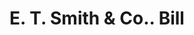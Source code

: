 ---
doi: 10.7916/D8TQ7CM0
date_other: '1880'
date_other_textual: 1880-1889
form: printed ephemera
genre:
- Invoices
name:
- E. T. Smith & Co.
object_in_context_url: https://biggert.cul.columbia.edu/items/view/ave_biggert_00526
subject_hierarchical_geographic:
- Worcester, Massachusetts, United States
subject_name:
- E. T. Smith & Co.
title: E. T. Smith & Co.. Bill
sort_title: E. T. Smith & Co.. Bill
call_number: ave_biggert_00526
coordinates:
- 42.266666666666666,-71.8
pid: ave_biggert_00526
identifiers: ave_biggert_00526
thumbnail: https://derivativo-3.library.columbia.edu/iiif/2/ldpd:343542/full/!256,256/0/native.jpg
permalink: /biggert/ave_biggert_00526/
layout: iiif-image-page
---